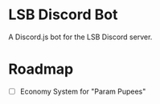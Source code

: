 # LSB Discord Bot

A Discord.js bot for the LSB Discord server.

# Roadmap

-   [ ] Economy System for "Param Pupees"
